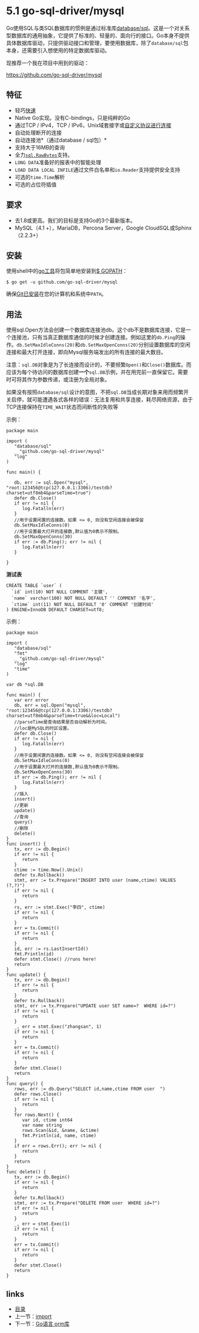 # 5.1 go-sql-driver/mysql

Go使用SQL与类SQL数据库的惯例是通过标准库[database/sql](http://golang.org/pkg/database/sql/)。这是一个对关系型数据库的通用抽象，它提供了标准的、轻量的、面向行的接口。Go本身不提供具体数据库驱动，只提供驱动接口和管理，要使用数据库，除了`database/sql`包本身，还需要引入想使用的特定数据库驱动。

现推荐一个我在项目中用到的驱动：

<https://github.com/go-sql-driver/mysql>

## 特征

- 轻巧[快速](https://github.com/go-sql-driver/sql-benchmark)
- Native Go实现。没有C-bindings，只是纯粹的Go
- 通过TCP / IPv4，TCP / IPv6，Unix域套接字或[自定义协议进行连接](https://godoc.org/github.com/go-sql-driver/mysql#DialFunc)
- 自动处理断开的连接
- 自动连接池*（通过database / sql包）*
- 支持大于16MB的查询
- 全力[`sql.RawBytes`](https://golang.org/pkg/database/sql/#RawBytes)支持。
- `LONG DATA`准备好的报表中的智能处理
- `LOAD DATA LOCAL INFILE`通过文件白名单和`io.Reader`支持提供安全支持
- 可选的`time.Time`解析
- 可选的占位符插值

## 要求

- 去1.8或更高。我们的目标是支持Go的3个最新版本。
- MySQL（4.1 +），MariaDB，Percona Server，Google CloudSQL或Sphinx（2.2.3+）

## 安装

使用shell中的[go工具](https://golang.org/cmd/go/)将包简单地安装到[$ GOPATH](https://github.com/golang/go/wiki/GOPATH)：

```
$ go get -u github.com/go-sql-driver/mysql
```

确保[Git已安装](https://git-scm.com/downloads)在您的计算机和系统中`PATH`。



## 用法



使用sql.Open方法会创建一个数据库连接池db。这个db不是数据库连接，它是一个连接池，只有当真正数据库通信的时候才创建连接。例如这里的`db.Ping`的操作。`db.SetMaxIdleConns(20)`和`db.SetMaxOpenConns(20)`分别设置数据库的空闲连接和最大打开连接，即向Mysql服务端发出的所有连接的最大数目。

注意：`sql.DB`对象是为了长连接而设计的，不要频繁`Open()`和`Close()`数据库。而应该为每个待访问的数据库创建**一个**`sql.DB`示例，并在用完前一直保留它。需要时可将其作为参数传递，或注册为全局对象。

如果没有按照`database/sql`设计的意图，不把`sql.DB`当成长期对象来用而频繁开关启停，就可能遭遇各式各样的错误：无法复用和共享连接，耗尽网络资源，由于TCP连接保持在`TIME_WAIT`状态而间断性的失败等



示例：

```
package main

import (
   "database/sql"
   _ "github.com/go-sql-driver/mysql"
   "log"
)

func main() {

   db, err := sql.Open("mysql", "root:123456@tcp(127.0.0.1:3306)/testdb?charset=utf8mb4&parseTime=true")
   defer db.Close()
   if err != nil {
      log.Fatalln(err)
   }
   //用于设置闲置的连接数。如果 <= 0, 则没有空闲连接会被保留
   db.SetMaxIdleConns(0)
   //用于设置最大打开的连接数,默认值为0表示不限制。
   db.SetMaxOpenConns(30)
   if err := db.Ping(); err != nil {
      log.Fatalln(err)
   }

}
```

**测试表**

```
CREATE TABLE `user` (
  `id` int(10) NOT NULL COMMENT '主键',
  `name` varchar(100) NOT NULL DEFAULT '' COMMENT '名字',
  `ctime` int(11) NOT NULL DEFAULT '0' COMMENT '创建时间'
) ENGINE=InnoDB DEFAULT CHARSET=utf8;
```

示例：

```
package main

import (
   "database/sql"
   "fmt"
   _ "github.com/go-sql-driver/mysql"
   "log"
   "time"
)

var db *sql.DB

func main() {
   var err error
   db, err = sql.Open("mysql", "root:123456@tcp(127.0.0.1:3306)/testdb?charset=utf8mb4&parseTime=true&&loc=Local")
   //parseTime是查询结果是否自动解析为时间。
   //loc是MySQL的时区设置。
   defer db.Close()
   if err != nil {
      log.Fatalln(err)
   }
   //用于设置闲置的连接数。如果 <= 0, 则没有空闲连接会被保留
   db.SetMaxIdleConns(0)
   //用于设置最大打开的连接数,默认值为0表示不限制。
   db.SetMaxOpenConns(30)
   if err := db.Ping(); err != nil {
      log.Fatalln(err)
   }
   //插入
   insert()
   //更新
   update()
   //查询
   query()
   //删除
   delete()
}
func insert() {
   tx, err := db.Begin()
   if err != nil {
      return
   }
   ctime := time.Now().Unix()
   defer tx.Rollback()
   stmt, err := tx.Prepare("INSERT INTO user (name,ctime) VALUES (?,?)")
   if err != nil {
      return
   }
   rs, err := stmt.Exec("李四", ctime)
   if err != nil {
      return
   }
   err = tx.Commit()
   if err != nil {
      return
   }
   id, err := rs.LastInsertId()
   fmt.Println(id)
   defer stmt.Close() //runs here!
   return
}
func update() {
   tx, err := db.Begin()
   if err != nil {
      return
   }
   defer tx.Rollback()
   stmt, err := tx.Prepare("UPDATE user SET name=?  WHERE id=?")
   if err != nil {
      return
   }
   _, err = stmt.Exec("zhangsan", 1)
   if err != nil {
      return
   }
   err = tx.Commit()
   if err != nil {
      return
   }
   defer stmt.Close()
   return
}
func query() {
   rows, err := db.Query("SELECT id,name,ctime FROM user  ")
   defer rows.Close()
   if err != nil {
      return
   }
   for rows.Next() {
      var id, ctime int64
      var name string
      rows.Scan(&id, &name, &ctime)
      fmt.Println(id, name, ctime)
   }
   if err = rows.Err(); err != nil {
      return
   }
   return
}
func delete() {
   tx, err := db.Begin()
   if err != nil {
      return
   }
   defer tx.Rollback()
   stmt, err := tx.Prepare("DELETE FROM user  WHERE id=?")
   if err != nil {
      return
   }
   _, err = stmt.Exec(1)
   if err != nil {
      return
   }
   err = tx.Commit()
   if err != nil {
      return
   }
   defer stmt.Close()
   return
}
```

## links

- [目录](https://github.com/guyan0319/golang_development_notes/blob/master/zh/preface.md)
- 上一节：[import](https://github.com/guyan0319/golang_development_notes/blob/master/zh/4.2.md)
- 下一节：[Go语言 orm库](https://github.com/guyan0319/golang_development_notes/blob/master/zh/5.2.md)

